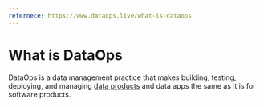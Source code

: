```yaml
---
refernece: https://www.dataops.live/what-is-dataops
---
```

# What is DataOps
DataOps is a data management practice that makes building, testing, deploying, and managing [data products](https://www.dataops.live/what-are-data-products?hsLang=en) and data apps the same as it is for software products.